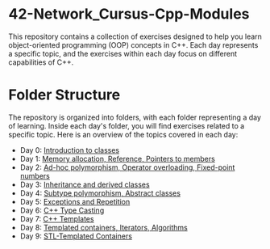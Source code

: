 # 42-Network_Cursus-Cpp-Modules

This repository contains a collection of exercises designed to help you learn object-oriented programming (OOP) concepts in C++. Each day represents a specific topic, and the exercises within each day focus on different capabilities of C++.

# Folder Structure
The repository is organized into folders, with each folder representing a day of learning. Inside each day's folder, you will find exercises related to a specific topic. Here is an overview of the topics covered in each day:

- Day 0: [Introduction to classes](/42-Network_Cursus-Cpp-Module-00)
- Day 1: [Memory allocation, Reference, Pointers to members](/42-Network_Cursus-Cpp-Module-01)
- Day 2: [Ad-hoc polymorphism, Operator overloading, Fixed-point numbers](/42-Network_Cursus-Cpp-Module-02)
- Day 3: [Inheritance and derived classes](/42-Network_Cursus-Cpp-Module-03)
- Day 4: [Subtype polymorphism, Abstract classes](/42-Network_Cursus-Cpp-Module-04)
- Day 5: [Exceptions and Repetition](/42-Network_Cursus-Cpp-Module-05)
- Day 6: [C++ Type Casting](/42-Network_Cursus-Cpp-Module-06)
- Day 7: [C++ Templates](/42-Network_Cursus-Cpp-Module-07)
- Day 8: [Templated containers, Iterators, Algorithms](/42-Network_Cursus-Cpp-Module-08)
- Day 9: [STL-Templated Containers](/42-Network_Cursus-Cpp-Module-09)
